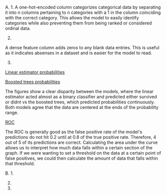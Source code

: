 A.
1.
A one-hot-encoded column categorizes categorical data by separating it into n columns pertaining to
n categories with a 1 in the column coinciding with the correct category.
This allows the model to easily identify categories while also preventing them from being ranked or considered
ordinal data.

2.
A dense feature column adds zeros to any blank data entries. This is useful as it indicates absenses in a dataset
and is easier for the model to read. 


3.
[Linear estimator probabilities](https://user-images.githubusercontent.com/67921793/88244759-c27c2a80-cc62-11ea-915e-163bf2948c13.png)

[Boosted trees probabilities](https://user-images.githubusercontent.com/67921793/88244761-c445ee00-cc62-11ea-9941-1b7d3e9a285b.png)

The figures show a clear disparity between the models, where the linear estimator acted almost as a binary
classifier and predicted either survived or didnt vs the boosted trees, which predicted probabilities continuously.
Both models agree that the data are centered at the ends of the probability range.

[ROC](https://user-images.githubusercontent.com/67921793/88244763-c60fb180-cc62-11ea-962d-a0b72e59f3c8.png)

The ROC is generally good as the false positive rate of the model's predictions do not hit 0.2 until at 
0.8 of the true positive rate. Therefore, 4 out of 5 of its predictions are correct. Calculating the area
under the curve allows us to interpret how much data falls within a certain section of the graph.
If we were wanting to set a threshold on the data at a certain point of false positives, we could then 
calculate the amount of data that falls within that threshold.

B.
1.


2.


3.
